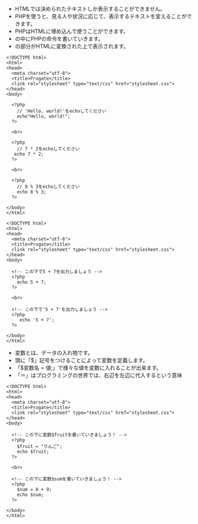 - HTMLでは決められたテキストしか表示することができません。
- PHPを使うと、見る人や状況に応じて、表示するテキストを変えることができます。
- PHPはHTMLに埋め込んで使うことができます。
- <?php 〜 ?>の中にPHPの命令を書いていきます。
- <?php 〜 ?>の部分がHTMLに変換された上で表示されます。
```
<!DOCTYPE html>
<html>
<head>
  <meta charset="utf-8">
  <title>Progate</title>
  <link rel="stylesheet" type="text/css" href="stylesheet.css">
</head>
<body>

  <?php
    // 'Hello, world!'をechoしてください
    echo"Hello, world!";
  ?>
  
  <br>

  <?php
    // 7 * 2をechoしてください
   echo 7 * 2; 
  ?>

  <br>

  <?php
    // 8 % 3をechoしてください
    echo 8 % 3;
  ?>

</body>
</html>
```
```
<!DOCTYPE html>
<html>
<head>
  <meta charset="utf-8">
  <title>Progate</title>
  <link rel="stylesheet" type="text/css" href="stylesheet.css">
</head>
<body>

  <!-- この下で5 + 7を出力しましょう -->
  <?php
    echo 5 + 7;
  ?>

  <br>

  <!-- この下で'5 + 7'を出力しましょう -->
  <?php
     echo '5 + 7';
  ?>

</body>
</html>
```
- 変数とは、データの入れ物です。
- 頭に「$」記号をつけることによって変数を定義します。
- 「$変数名 = 値;」で様々な値を変数に入れることが出来ます。
- 「＝」はプログラミングの世界では、右辺を左辺に代入するという意味
```
<!DOCTYPE html>
<html>
<head>
  <meta charset="utf-8">
  <title>Progate</title>
  <link rel="stylesheet" type="text/css" href="stylesheet.css">
</head>
<body>

  <!-- この下に変数$fruitを書いていきましょう！ -->
  <?php
    $fruit = "りんご";
    echo $fruit;
  ?>

  <br>

  <!-- この下に変数$sumを書いていきましょう！ -->
  <?php
    $sum = 8 + 9;
    echo $sum;
  ?>

</body>
</html>
```
